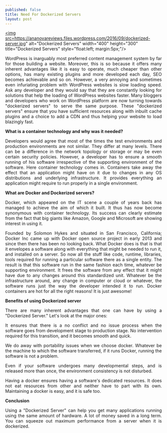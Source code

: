 ```yaml
---
published: false
title: Need For Dockerized Servers
layout: post
---
```

<a href="" title="Dockerized Servers"> <img src=https://ananovareviews.files.wordpress.com/2016/09/dockerized-server.jpg" alt="Dockerized Servers" width="400" height="300" title="Dockerized Servers" style="float:left; margin:5px;"/></a>

<p style="text-align:justify">WordPress is inarguably most preferred content management system by far for those building a website. Moreover, this is so because it offers many inherent advantages like it is easy to operate, much cheaper than other options, has many existing plugins and more developed each day, SEO becomes achievable and so on. However, a very annoying and sometimes even infuriating problem with WordPress websites is slow loading speed. Ask any developer and they would say that they are constantly looking for solutions that help the loading of WordPress websites faster. Many bloggers and developers who work on WordPress platform are now turning towards "dockerized servers" to serve the same purpose. These "dockerized servers" ensure that you have sufficient resources along with inbuilt cache plugins and a choice to add a CDN and thus helping your website to load blazingly fast.</p>

<b>What is a container technology and why was it needed?</b>

<p style="text-align:justify">Developers would agree that most of the times the test environments and production environments are not similar. They differ at many levels. There can be a difference in the network topology or storage or may be even certain security policies. However, a developer has to ensure a smooth running of his software irrespective of the supporting environment of the software.  Here container technology comes in.  Containers take away the effect that an application might have on it due to changes in any OS distributions and underlying infrastructure. It provides everything an application might require to run properly in a single environment.</p>

<b>What are Docker and Dockerized servers?</b>

<p style="text-align:justify">Docker, which appeared on the IT scene a couple of years back has managed to achieve the aim of which it built. It thus has now become synonymous with container technology. Its success can clearly estimate from the fact that big giants like Amazon, Google and  Microsoft are showing interest in using it.</p>

<p style="text-align:justify">Founded by Solomon Hykes and situated in San Francisco, California; Docker Inc came up with Docker open source project in early 2013 and since then there has been no looking back. What Docker does is that is that it envelopes a software along with everything that might be needed to run it, and installed on a server.  So now all the stuff like code, runtime, libraries, tools required for running a particular software there as a single entity. The result is that this software run in the same fashion each time, whatever be supporting environment. It frees the software from any effect that it might have due to any changes around this standardized unit. Whatever be the infrastructure around, any change in computer or cloud or whatever, the software runs just the way the developer intended it to run. Docker containers are hot for all the right reasons! It is just awesome!</p>

<b>Benefits of using Dockerized server</b>

<p style="text-align:justify">There are many inherent advantages that one can have by using a "Dockerized Server." Let's look at the major ones:</p>
<p style="text-align:justify">It ensures that there is a no conflict and no issue process when the software goes from development stage to production stage. No intervention required for this transition, and it becomes smooth and quick.</p>
<p style="text-align:justify">We do away with portability issues when we choose docker. Whatever be the machine to which the software transferred, if it runs Docker, running the software is not a problem.</p>
<p style="text-align:justify">Even if your software undergoes many developmental steps, and is released more than once, the environment consistency is not disturbed.</p>

<p style="text-align:justify">Having a docker ensures having a software's dedicated resources. It does not eat resources from other and neither have to part with its own.
Maintaining a docker is easy, and it is safe too.</p>
<b>Conclusion</b>
<p style="text-align:justify">Using a "Dockerized Server" can help you get many applications running using the same amount of hardware. A lot of money saved in a long term. You can squeeze out maximum performance from a server when it is dockerized.</p>